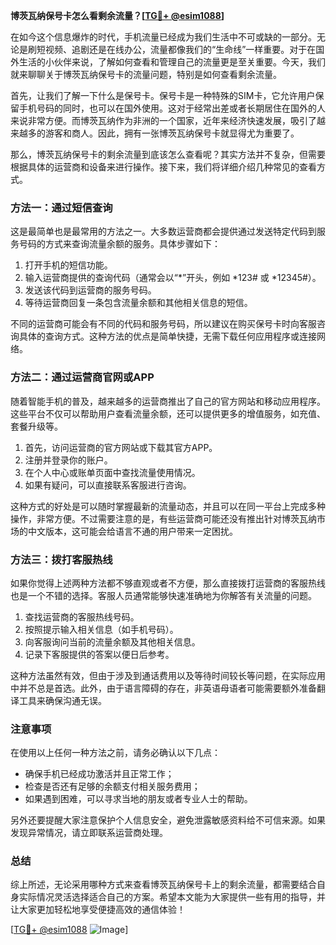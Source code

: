 **博茨瓦纳保号卡怎么看剩余流量？[[TG💪+ @esim1088](https://t.me/s/esim1088)]**

在如今这个信息爆炸的时代，手机流量已经成为我们生活中不可或缺的一部分。无论是刷短视频、追剧还是在线办公，流量都像我们的“生命线”一样重要。对于在国外生活的小伙伴来说，了解如何查看和管理自己的流量更是至关重要。今天，我们就来聊聊关于博茨瓦纳保号卡的流量问题，特别是如何查看剩余流量。

首先，让我们了解一下什么是保号卡。保号卡是一种特殊的SIM卡，它允许用户保留手机号码的同时，也可以在国外使用。这对于经常出差或者长期居住在国外的人来说非常方便。而博茨瓦纳作为非洲的一个国家，近年来经济快速发展，吸引了越来越多的游客和商人。因此，拥有一张博茨瓦纳保号卡就显得尤为重要了。

那么，博茨瓦纳保号卡的剩余流量到底该怎么查看呢？其实方法并不复杂，但需要根据具体的运营商和设备来进行操作。接下来，我们将详细介绍几种常见的查看方式。

### 方法一：通过短信查询

这是最简单也是最常用的方法之一。大多数运营商都会提供通过发送特定代码到服务号码的方式来查询流量余额的服务。具体步骤如下：

1. 打开手机的短信功能。
2. 输入运营商提供的查询代码（通常会以“*”开头，例如 *123# 或 *12345#）。
3. 发送该代码到运营商的服务号码。
4. 等待运营商回复一条包含流量余额和其他相关信息的短信。

不同的运营商可能会有不同的代码和服务号码，所以建议在购买保号卡时向客服咨询具体的查询方式。这种方法的优点是简单快捷，无需下载任何应用程序或连接网络。

### 方法二：通过运营商官网或APP

随着智能手机的普及，越来越多的运营商推出了自己的官方网站和移动应用程序。这些平台不仅可以帮助用户查看流量余额，还可以提供更多的增值服务，如充值、套餐升级等。

1. 首先，访问运营商的官方网站或下载其官方APP。
2. 注册并登录你的账户。
3. 在个人中心或账单页面中查找流量使用情况。
4. 如果有疑问，可以直接联系客服进行咨询。

这种方式的好处是可以随时掌握最新的流量动态，并且可以在同一平台上完成多种操作，非常方便。不过需要注意的是，有些运营商可能还没有推出针对博茨瓦纳市场的中文版本，这可能会给语言不通的用户带来一定困扰。

### 方法三：拨打客服热线

如果你觉得上述两种方法都不够直观或者不方便，那么直接拨打运营商的客服热线也是一个不错的选择。客服人员通常能够快速准确地为你解答有关流量的问题。

1. 查找运营商的客服热线号码。
2. 按照提示输入相关信息（如手机号码）。
3. 向客服询问当前的流量余额及其他相关信息。
4. 记录下客服提供的答案以便日后参考。

这种方法虽然有效，但由于涉及到通话费用以及等待时间较长等问题，在实际应用中并不总是首选。此外，由于语言障碍的存在，非英语母语者可能需要额外准备翻译工具来确保沟通无误。

### 注意事项

在使用以上任何一种方法之前，请务必确认以下几点：

- 确保手机已经成功激活并且正常工作；
- 检查是否还有足够的余额支付相关服务费用；
- 如果遇到困难，可以寻求当地的朋友或者专业人士的帮助。

另外还要提醒大家注意保护个人信息安全，避免泄露敏感资料给不可信来源。如果发现异常情况，请立即联系运营商处理。

### 总结

综上所述，无论采用哪种方式来查看博茨瓦纳保号卡上的剩余流量，都需要结合自身实际情况灵活选择适合自己的方案。希望本文能为大家提供一些有用的指导，并让大家更加轻松地享受便捷高效的通信体验！

[[TG💪+ @esim1088](https://t.me/s/esim1088) ![Image](https://i.postimg.cc/4NQfJmqS/Snipaste-2025-05-13-00-14-12.png)]